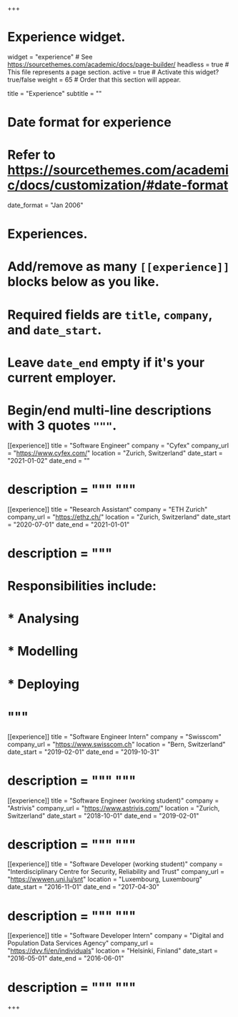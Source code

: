 +++
# Experience widget.
widget = "experience"  # See https://sourcethemes.com/academic/docs/page-builder/
headless = true  # This file represents a page section.
active = true  # Activate this widget? true/false
weight = 65  # Order that this section will appear.

title = "Experience"
subtitle = ""

# Date format for experience
#   Refer to https://sourcethemes.com/academic/docs/customization/#date-format
date_format = "Jan 2006"

# Experiences.
#   Add/remove as many `[[experience]]` blocks below as you like.
#   Required fields are `title`, `company`, and `date_start`.
#   Leave `date_end` empty if it's your current employer.
#   Begin/end multi-line descriptions with 3 quotes `"""`.
[[experience]]
  title = "Software Engineer"
  company = "Cyfex"
  company_url = "https://www.cyfex.com/"
  location = "Zurich, Switzerland"
  date_start = "2021-01-02"
  date_end = ""
  # description = """ """

[[experience]]
  title = "Research Assistant"
  company = "ETH Zurich"
  company_url = "https://ethz.ch/"
  location = "Zurich, Switzerland"
  date_start = "2020-07-01"
  date_end = "2021-01-01"
  # description = """
  # Responsibilities include:
  # 
  # * Analysing
  # * Modelling
  # * Deploying
  # """

[[experience]]
  title = "Software Engineer Intern"
  company = "Swisscom"
  company_url = "https://www.swisscom.ch"
  location = "Bern, Switzerland"
  date_start = "2019-02-01"
  date_end = "2019-10-31"
  # description = """ """

[[experience]]
  title = "Software Engineer (working student)"
  company = "Astrivis"
  company_url = "https://www.astrivis.com/"
  location = "Zurich, Switzerland"
  date_start = "2018-10-01"
  date_end = "2019-02-01"
  # description = """ """

[[experience]]
  title = "Software Developer (working student)"
  company = "Interdisciplinary Centre for Security, Reliability and Trust"
  company_url = "https://wwwen.uni.lu/snt"
  location = "Luxembourg, Luxembourg"
  date_start = "2016-11-01"
  date_end = "2017-04-30"
  # description = """ """

[[experience]]
  title = "Software Developer Intern"
  company = "Digital and Population Data Services Agency"
  company_url = "https://dvv.fi/en/individuals"
  location = "Helsinki, Finland"
  date_start = "2016-05-01"
  date_end = "2016-06-01"
  # description = """ """

+++
